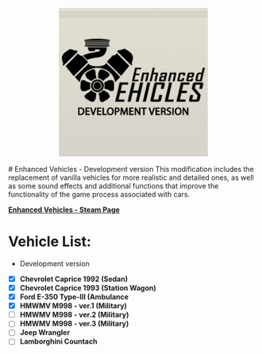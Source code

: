 <p align="center">
  <img width="300" height="300" src="/Contents/mods/EnhancedVehicles_Development/EnhancedVehicles_Development.png">
</p>
# Enhanced Vehicles - Development version
This modification includes the replacement of vanilla vehicles for more realistic and detailed ones, as well as some sound effects and additional functions that improve the functionality of the game process associated with cars.

**[Enhanced Vehicles - Steam Page](https://steamcommunity.com/sharedfiles/filedetails/?id=1373265262)**

# Vehicle List:
- Development version
- [x] **Chevrolet Caprice 1992 (Sedan)**
- [x] **Chevrolet Caprice 1993 (Station Wagon)**
- [x] **Ford E-350 Type-III (Ambulance**
- [x] **HMWMV M998 - ver.1 (Military)**
- [ ] **HMWMV M998 - ver.2 (Military)**
- [ ] **HMWMV M998 - ver.3 (Military)**
- [ ] **Jeep Wrangler**
- [ ] **Lamborghini Countach**
